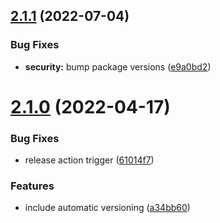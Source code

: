 ## [2.1.1](https://github.com/achimoraites/achimoraites.github.io/compare/v2.1.0...v2.1.1) (2022-07-04)


### Bug Fixes

* **security:** bump package versions ([e9a0bd2](https://github.com/achimoraites/achimoraites.github.io/commit/e9a0bd2961024c7dfa1f221b2ef76e87a2cc040b))

# [2.1.0](https://github.com/achimoraites/achimoraites.github.io/compare/v2.0.0...v2.1.0) (2022-04-17)


### Bug Fixes

* release action trigger ([61014f7](https://github.com/achimoraites/achimoraites.github.io/commit/61014f7fcc2ec8fed81913a216370d6db5abc579))


### Features

* include automatic versioning ([a34bb60](https://github.com/achimoraites/achimoraites.github.io/commit/a34bb607ee84c8fbf53d502cf681688aaa50c57a))
